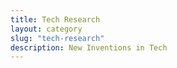 ```yaml
---
title: Tech Research
layout: category
slug: "tech-research"
description: New Inventions in Tech
---
```


